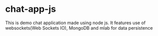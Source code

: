 # chat-app-js
This is demo chat application made using node js. It features use of websockets(Web Sockets IO), MongoDB and mlab for data persistence
